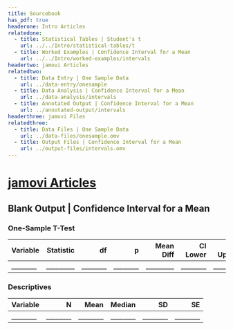 ```yaml
---
title: Sourcebook
has_pdf: true
headerone: Intro Articles
relatedone:
  - title: Statistical Tables | Student's t
    url: ../../Intro/statistical-tables/t
  - title: Worked Examples | Confidence Interval for a Mean
    url: ../../Intro/worked-examples/intervals
headertwo: jamovi Articles
relatedtwo:
  - title: Data Entry | One Sample Data
    url: ../data-entry/onesample
  - title: Data Analysis | Confidence Interval for a Mean
    url: ../data-analysis/intervals
  - title: Annotated Output | Confidence Interval for a Mean
    url: ../annotated-output/intervals
headerthree: jamovi Files
relatedthree:
  - title: Data Files | One Sample Data
    url: ../data-files/onesample.omv
  - title: Output Files | Confidence Interval for a Mean
    url: ../output-files/intervals.omv
---
```


# [jamovi Articles](../index.md)

## Blank Output | Confidence Interval for a Mean

### One-Sample T-Test

| Variable | Statistic | df   | p    | Mean Diff | CI Lower | CI Upper |
|:---------|----------:|-----:|-----:|----------:|---------:|---------:|
| ________ | _________ | ________ | ________ | _________ | ________ |    ________|

### Descriptives

| Variable | N   | Mean | Median | SD   | SE   |
|:---------|----:|-----:|-------:|-----:|-----:|
| ________ | ________ | ________ | ________ | ________ | ________ |
